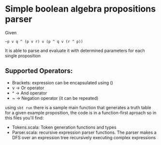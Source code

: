 # Simple boolean algebra propositions parser

Given
```
~p v q ^ (p v r) v (p ^ q v (r ^ p))
```

It is able to parse and evaluate it with determined parameters for each single proposition

## Supported Operators:
- Brackets: expression can be encapsulated using ()
- v -> Or operator
- ^ -> And operator
- ~ -> Negation operator (it can be repeated)

using `sbt run` there is a sample main function that generates a truth table for a given example proposition, the code is in a function-first aproach so in this files you'll find:
- Tokens.scala: Token generation functions and types
- Parser.scala: recursive expression parser functions. The parser makes a DFS over an expression tree recursively executing complex expressions